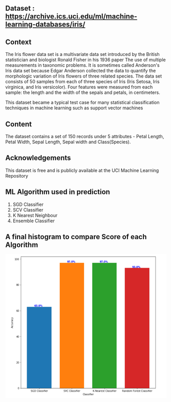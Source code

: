 ## Dataset : https://archive.ics.uci.edu/ml/machine-learning-databases/iris/

## Context
The Iris flower data set is a multivariate data set introduced by the British statistician and biologist Ronald Fisher in his 1936 paper The use of multiple measurements in taxonomic problems. It is sometimes called Anderson's Iris data set because Edgar Anderson collected the data to quantify the morphologic variation of Iris flowers of three related species. The data set consists of 50 samples from each of three species of Iris (Iris Setosa, Iris virginica, and Iris versicolor). Four features were measured from each sample: the length and the width of the sepals and petals, in centimeters.

This dataset became a typical test case for many statistical classification techniques in machine learning such as support vector machines

## Content
The dataset contains a set of 150 records under 5 attributes - Petal Length, Petal Width, Sepal Length, Sepal width and Class(Species).

## Acknowledgements
This dataset is free and is publicly available at the UCI Machine Learning Repository

## ML Algorithm used in prediction

1. SGD Classifier
2. SCV Classifier
3. K Nearest Neighbour
4. Ensemble Classifier

## A final histogram to compare Score of each Algorithm

![hist](https://github.com/navjotsingh151/Projects/blob/master/Iris%20Data%20Problem/Iris_algo_score.PNG)

